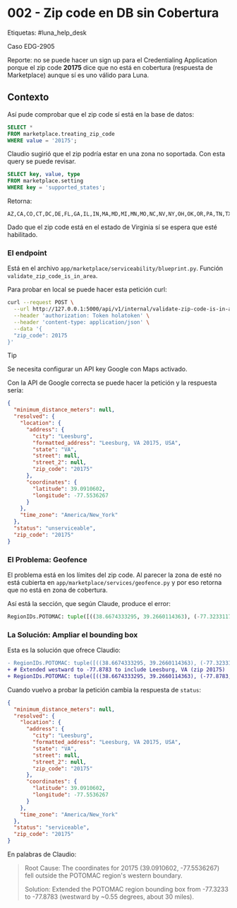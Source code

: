 # 002 - Zip code en DB sin Cobertura

Etiquetas: #luna_help_desk 

Caso EDG-2905

Reporte: no se puede hacer un sign up para el Credentialing Application porque el zip code **20175** dice que no está en cobertura (respuesta de Marketplace) aunque sí es uno válido para Luna.

## Contexto

Así pude comprobar que el zip code sí está en la base de datos:
```sql
SELECT *
FROM marketplace.treating_zip_code
WHERE value = '20175';
```

Claudio sugirió que el zip podría estar en una zona no soportada. Con esta query se puede revisar.
```sql
SELECT key, value, type
FROM marketplace.setting
WHERE key = 'supported_states';
```

Retorna:
```
AZ,CA,CO,CT,DC,DE,FL,GA,IL,IN,MA,MD,MI,MN,MO,NC,NV,NY,OH,OK,OR,PA,TN,TX,UT,VA,WA,WI
```

Dado que el zip code está en el estado de Virginia sí se espera que esté habilitado.

### El endpoint

Está en el archivo `app/marketplace/serviceability/blueprint.py`. Función `validate_zip_code_is_in_area`.

Para probar en local se puede hacer esta petición curl:
```bash
curl --request POST \
  --url http://127.0.0.1:5000/api/v1/internal/validate-zip-code-is-in-area \
  --header 'authorization: Token holatoken' \
  --header 'content-type: application/json' \
  --data '{
  "zip_code": 20175
}'
```

> [!Tip]
> Se necesita configurar un API key Google con Maps activado.

Con la API de Google correcta se puede hacer la petición y la respuesta sería:
```json
{
  "minimum_distance_meters": null,
  "resolved": {
    "location": {
      "address": {
        "city": "Leesburg",
        "formatted_address": "Leesburg, VA 20175, USA",
        "state": "VA",
        "street": null,
        "street_2": null,
        "zip_code": "20175"
      },
      "coordinates": {
        "latitude": 39.0910602,
        "longitude": -77.5536267
      }
    },
    "time_zone": "America/New_York"
  },
  "status": "unserviceable",
  "zip_code": "20175"
}
```

### El Problema: Geofence

El problema está en los límites del zip code. Al parecer la zona de esté no está cubierta en `app/marketplace/services/geofence.py` y por eso retorna que no está en zona de cobertura.

Así está la sección, que según Claude, produce el error:
```python
RegionIDs.POTOMAC: tuple([((38.6674333295, 39.2660114363), (-77.3233117612, -76.361898))]),
```

### La Solución: Ampliar el bounding box

Esta es la solución que ofrece Claudio:
```diff
- RegionIDs.POTOMAC: tuple([((38.6674333295, 39.2660114363), (-77.3233117612, -76.361898))]),
+ # Extended westward to -77.8783 to include Leesburg, VA (zip 20175)
+ RegionIDs.POTOMAC: tuple([((38.6674333295, 39.2660114363), (-77.8783, -76.361898))]),
```

Cuando vuelvo a probar la petición cambia la respuesta de `status`:
```json
{
  "minimum_distance_meters": null,
  "resolved": {
    "location": {
      "address": {
        "city": "Leesburg",
        "formatted_address": "Leesburg, VA 20175, USA",
        "state": "VA",
        "street": null,
        "street_2": null,
        "zip_code": "20175"
      },
      "coordinates": {
        "latitude": 39.0910602,
        "longitude": -77.5536267
      }
    },
    "time_zone": "America/New_York"
  },
  "status": "serviceable",
  "zip_code": "20175"
}
```

En palabras de Claudio:

> Root Cause: The coordinates for 20175 (39.0910602, -77.5536267) fell outside the POTOMAC region's western boundary.
>
> Solution: Extended the POTOMAC region bounding box from -77.3233 to -77.8783 (westward by ~0.55 degrees, about 30 miles).